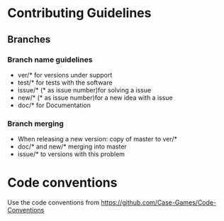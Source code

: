 # Contributing Guidelines
## Branches
### Branch name guidelines
* ver/* for versions under support
* test/* for tests with the software
* issue/* (* as issue number)for solving a issue
* new/* (* as issue number)for a new idea with a issue
* doc/* for Documentation
### Branch merging
* When releasing a new version: copy of master to ver/*
* doc/* and new/* merging into master
* issue/* to versions with this problem
# Code conventions
Use the code conventions from https://github.com/Case-Games/Code-Conventions

